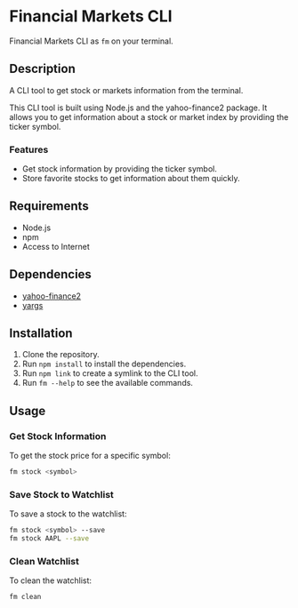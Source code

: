 # Financial Markets CLI

Financial Markets CLI as `fm` on your terminal.

## Description

A CLI tool to get stock or markets information from the terminal.

This CLI tool is built using Node.js and the yahoo-finance2 package. It allows you to get information about a stock or market index by providing the ticker symbol.

### Features

- Get stock information by providing the ticker symbol.
- Store favorite stocks to get information about them quickly.

## Requirements

- Node.js
- npm
- Access to Internet

## Dependencies

- [yahoo-finance2](https://www.npmjs.com/package/yahoo-finance2)
- [yargs](https://www.npmjs.com/package/yargs)

## Installation

1. Clone the repository.
2. Run `npm install` to install the dependencies.
3. Run `npm link` to create a symlink to the CLI tool.
4. Run `fm --help` to see the available commands.

## Usage

### Get Stock Information

To get the stock price for a specific symbol:

```sh
fm stock <symbol>
```

### Save Stock to Watchlist

To save a stock to the watchlist:

```sh
fm stock <symbol> --save
fm stock AAPL --save
```

### Clean Watchlist

To clean the watchlist:

```sh
fm clean
```
